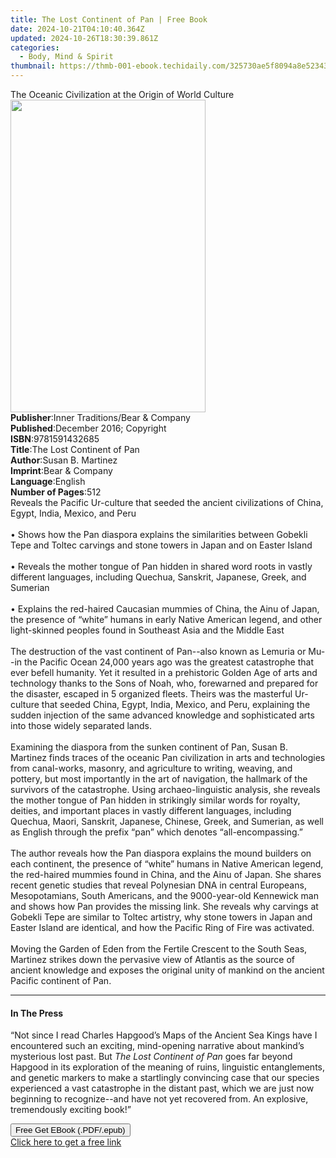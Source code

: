 ```yaml
---
title: The Lost Continent of Pan | Free Book
date: 2024-10-21T04:10:40.364Z
updated: 2024-10-26T18:30:39.861Z
categories:
  - Body, Mind & Spirit
thumbnail: https://thmb-001-ebook.techidaily.com/325730ae5f8094a8e52343e3e8ed2a8199f78da812537e9f742e8c29532f1f30.jpg
---
```

<main id="book-container">
  <div class="flex flex-col">
    <div class="book-brief flex-1 py-6 px-4 sm:p-6 md:py-10 md:px-8">
      <!-- brief-->
      <div class="book-brief-main">
        The Oceanic Civilization at the Origin of World Culture
      </div>
    </div>
    <div
      class="book-meta-info flex-1 grid gap-4 col-start-1 col-end-3 row-start-1 sm:mb-6 sm:grid-cols-4 lg:gap-6 lg:col-start-2 lg:row-end-6 lg:row-span-6 lg:mb-0"
    >
      <div
        class="book-meta-info-left place-content-center mt-4 p-4 text-sm leading-6 col-start-2 col-span-2 dark:text-slate-400"
      >
        <img
          class="w-full h-500 object-cover rounded-lg sm:h-255 sm:col-span-2 lg:col-span-full"
          src="https://img-001-ebook.techidaily.com/c3646644405a497a5fd9a4ae7adbd3bfd4cfa514f6a535d8641ea262c877e80e.jpg"
          alt=""
          width="312"
          height="500"
        />
      </div>
      <div
        class="book-meta-info-right mt-2 col-start-1 row-start-2 col-span-3 self-center"
      >
        <!-- meta data  -->
        <div class="flex flex-col px-4 md:px-8">
          <div class="flex-1">
            <strong>Publisher</strong>:<span class="px-2"
              >Inner Traditions/Bear &amp; Company</span
            >
          </div>
          <div class="flex-1">
            <strong>Published</strong>:<span class="px-2"
              >December 2016; Copyright</span
            >
          </div>
          <div class="flex-1">
            <strong>ISBN</strong>:<span class="px-2">9781591432685</span>
          </div>
          <div class="flex-1">
            <strong>Title</strong>:<span class="px-2"
              >The Lost Continent of Pan</span
            >
          </div>
          <div class="flex-1">
            <strong>Author</strong>:<span class="px-2">Susan B. Martinez</span>
          </div>
          <div class="flex-1">
            <strong>Imprint</strong>:<span class="px-2"
              >Bear &amp; Company</span
            >
          </div>
          <div class="flex-1">
            <strong>Language</strong>:<span class="px-2">English</span>
          </div>
          <div class="flex-1">
            <strong>Number of Pages</strong>:<span class="px-2">512</span>
          </div>
        </div>
      </div>
    </div>
    <div class="book-description flex-1 py-6 px-4 sm:p-6 md:py-10 md:px-8">
      <div class="book-description-main">
        <div accordion-content="" id="description">
          Reveals the Pacific Ur-culture that seeded the ancient civilizations
          of China, Egypt, India, Mexico, and Peru<br /><br />• Shows how the
          Pan diaspora explains the similarities between Gobekli Tepe and Toltec
          carvings and stone towers in Japan and on Easter Island<br /><br />•
          Reveals the mother tongue of Pan hidden in shared word roots in vastly
          different languages, including Quechua, Sanskrit, Japanese, Greek, and
          Sumerian<br /><br />• Explains the red-haired Caucasian mummies of
          China, the Ainu of Japan, the presence of “white” humans in early
          Native American legend, and other light-skinned peoples found in
          Southeast Asia and the Middle East<br /><br />The destruction of the
          vast continent of Pan--also known as Lemuria or Mu--in the Pacific
          Ocean 24,000 years ago was the greatest catastrophe that ever befell
          humanity. Yet it resulted in a prehistoric Golden Age of arts and
          technology thanks to the Sons of Noah, who, forewarned and prepared
          for the disaster, escaped in 5 organized fleets. Theirs was the
          masterful Ur-culture that seeded China, Egypt, India, Mexico, and
          Peru, explaining the sudden injection of the same advanced knowledge
          and sophisticated arts into those widely separated lands.
          <br /><br />Examining the diaspora from the sunken continent of Pan,
          Susan B. Martinez finds traces of the oceanic Pan civilization in arts
          and technologies from canal-works, masonry, and agriculture to
          writing, weaving, and pottery, but most importantly in the art of
          navigation, the hallmark of the survivors of the catastrophe. Using
          archaeo-linguistic analysis, she reveals the mother tongue of Pan
          hidden in strikingly similar words for royalty, deities, and important
          places in vastly different languages, including Quechua, Maori,
          Sanskrit, Japanese, Chinese, Greek, and Sumerian, as well as English
          through the prefix “pan” which denotes “all-encompassing.”
          <br /><br />The author reveals how the Pan diaspora explains the mound
          builders on each continent, the presence of “white” humans in Native
          American legend, the red-haired mummies found in China, and the Ainu
          of Japan. She shares recent genetic studies that reveal Polynesian DNA
          in central Europeans, Mesopotamians, South Americans, and the
          9000-year-old Kennewick man and shows how Pan provides the missing
          link. She reveals why carvings at Gobekli Tepe are similar to Toltec
          artistry, why stone towers in Japan and Easter Island are identical,
          and how the Pacific Ring of Fire was activated. <br /><br />Moving the
          Garden of Eden from the Fertile Crescent to the South Seas, Martinez
          strikes down the pervasive view of Atlantis as the source of ancient
          knowledge and exposes the original unity of mankind on the ancient
          Pacific continent of Pan.
        </div>
        <div class="accordion-fader"></div>
      </div>
    </div>
    <div class="book-excerpts flex-1 py-6 px-4 sm:p-6 md:py-10 md:px-8">
      <!-- excerpts-->
      <div class="book-excerpts-main">
        <hr />
        <h4 class="placeholder placeholder-heading">
          <span>In The Press</span>
        </h4>
        <p>
          “Not since I read Charles Hapgood’s Maps of the Ancient Sea Kings have
          I encountered such an exciting, mind-opening narrative about mankind’s
          mysterious lost past. But <i>The Lost Continent of Pan </i>goes far
          beyond Hapgood in its exploration of the meaning of ruins, linguistic
          entanglements, and genetic markers to make a startlingly convincing
          case that our species experienced a vast catastrophe in the distant
          past, which we are just now beginning to recognize--and have not yet
          recovered from. An explosive, tremendously exciting book!”
        </p>
      </div>
    </div>
    <div
      class="book-about-author flex-1 py-6 px-4 sm:p-6 md:py-10 md:px-8"
    ></div>
    <div class="book-free-get flex-1 py-6 px-4 sm:p-6 md:py-10 md:px-8">
      <button
        id="btn-free-get"
        class="bg-blue-500 hover:bg-blue-700 text-white font-bold py-2 px-4 rounded"
      >
        Free Get EBook (.PDF/.epub)
      </button>
      <div id="countdown-display" class="px-2 text-lg mt-2"></div>
      <a
        id="free-link"
        class="hidden bg-blue-500 hover:bg-blue-700 text-white font-bold py-2 px-4 rounded"
        href="https://www.ebooks.com/en-us/book/95782452/the-lost-continent-of-pan/susan-b-martinez/"
        target="_blank"
        >Click here to get a free link</a
      >
    </div>
    <script>
      let countdownTime = 0;
      let countdownInterval = null;
      document
        .getElementById('btn-free-get')
        .addEventListener('click', startCountdown);
      function startCountdown() {
        countdownTime = new Date().getTime() + 60000 * 3;
        countdownInterval = setInterval(updateCountdown, 1000);
        document.getElementById('btn-free-get').disabled = true;
        document
          .getElementById('btn-free-get')
          .classList.add('bg-gray-500', 'cursor-not-allowed');
      }
      function updateCountdown() {
        let currentTime = new Date().getTime();
        let timeLeft = countdownTime - currentTime;
        let secondsLeft = Math.floor(timeLeft / 1000);
        document.getElementById('countdown-display').innerHTML =
          `Remaining time: ${secondsLeft} seconds.`;
        if (secondsLeft <= 0) {
          clearInterval(countdownInterval);
          document.getElementById('btn-free-get').classList.add('hidden');
          document.getElementById('free-link').classList.remove('hidden');
          document.getElementById('countdown-display').innerHTML = '';
        }
      }
    </script>
  </div>
</main>

<ins class="adsbygoogle"
      style="display:block"
      data-ad-client="ca-pub-7571918770474297"
      data-ad-slot="8358498916"
      data-ad-format="auto"
      data-full-width-responsive="true"></ins>
    